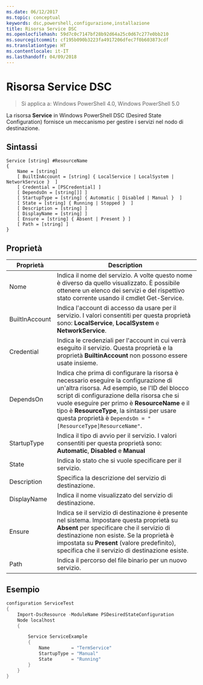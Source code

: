 ```yaml
---
ms.date: 06/12/2017
ms.topic: conceptual
keywords: dsc,powershell,configurazione,installazione
title: Risorsa Service DSC
ms.openlocfilehash: 59d7c0c7147bf28b92d64a25c0d67c277e0bb210
ms.sourcegitcommit: cf195b090b3223fa4917206dfec7f0b603873cdf
ms.translationtype: HT
ms.contentlocale: it-IT
ms.lasthandoff: 04/09/2018
---
```

# <a name="dsc-service-resource"></a>Risorsa Service DSC

> Si applica a: Windows PowerShell 4.0, Windows PowerShell 5.0


La risorsa **Service** in Windows PowerShell DSC (Desired State Configuration) fornisce un meccanismo per gestire i servizi nel nodo di destinazione.

## <a name="syntax"></a>Sintassi

```
Service [string] #ResourceName
{
    Name = [string]
    [ BuiltInAccount = [string] { LocalService | LocalSystem | NetworkService }  ]
    [ Credential = [PSCredential] ]
    [ DependsOn = [string[]] ]
    [ StartupType = [string] { Automatic | Disabled | Manual }  ]
    [ State = [string] { Running | Stopped }  ]
    [ Description = [string] ]
    [ DisplayName = [string] ]
    [ Ensure = [string] { Absent | Present } ]
    [ Path = [string] ]
}
```

## <a name="properties"></a>Proprietà

|  Proprietà  |  Description   |
|---|---|
| Nome| Indica il nome del servizio. A volte questo nome è diverso da quello visualizzato. È possibile ottenere un elenco dei servizi e del rispettivo stato corrente usando il cmdlet Get-Service.|
| BuiltInAccount| Indica l'account di accesso da usare per il servizio. I valori consentiti per questa proprietà sono: **LocalService**, **LocalSystem** e **NetworkService**.|
| Credential| Indica le credenziali per l'account in cui verrà eseguito il servizio. Questa proprietà e la proprietà __BuiltinAccount__ non possono essere usate insieme.|
| DependsOn| Indica che prima di configurare la risorsa è necessario eseguire la configurazione di un'altra risorsa. Ad esempio, se l'ID del blocco script di configurazione della risorsa che si vuole eseguire per primo è __ResourceName__ e il tipo è __ResourceType__, la sintassi per usare questa proprietà è `DependsOn = "[ResourceType]ResourceName"`.|
| StartupType| Indica il tipo di avvio per il servizio. I valori consentiti per questa proprietà sono: **Automatic**, **Disabled** e **Manual**|
| State| Indica lo stato che si vuole specificare per il servizio.|
| Description | Specifica la descrizione del servizio di destinazione.|
| DisplayName | Indica il nome visualizzato del servizio di destinazione.|
| Ensure | Indica se il servizio di destinazione è presente nel sistema. Impostare questa proprietà su **Absent** per specificare che il servizio di destinazione non esiste. Se la proprietà è impostata su **Present** (valore predefinito), specifica che il servizio di destinazione esiste.|
| Path | Indica il percorso del file binario per un nuovo servizio.|

## <a name="example"></a>Esempio

```powershell
configuration ServiceTest
{
    Import-DscResource -ModuleName PSDesiredStateConfiguration
    Node localhost
    {

        Service ServiceExample
        {
            Name        = "TermService"
            StartupType = "Manual"
            State       = "Running"
        }
    }
}
```